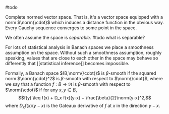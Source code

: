 #todo 

Complete normed vector space. That is, it's a vector space equipped with a norm $\norm{\cdot}$ which induces a distance function in the obvious way. Every Cauchy sequence converges to some point in the space. 

We often assume the space is _separable_. #todo what is separable?

For lots of statistical analysis in Banach spaces we place a smoothness assumption on the space. Without such a smoothness assumption, roughly speaking, values that are close to each other in the space may behave so differently that [[statistical inference]] becomes impossible. 

Formally, a Banach space $(B,\norm{\cdot})$ is $\beta$-smooth if the squared norm $\norm{\cdot}^2$ is $\beta$-smooth with respect to $\norm{\cdot}$, where we say that a function $f:B\to\Re$ is $\beta$-smooth with respect to $\norm{\cdot}$ if for any $x,y\in B$, 
$$f(y) \leq f(x) + D_x f(x)(y-x) + \frac{\beta}{2}\norm{y-x}^2,$$
where $D_x f(x)(y-x)$ is the Gateaux derivative of $f$ at $x$ in the direction $y-x$.  

